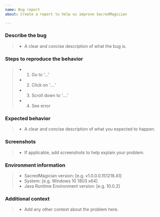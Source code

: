 ```yaml
---
name: Bug report
about: Create a report to help us improve SacredMagician

---
```


### Describe the bug
> - A clear and concise description of what the bug is. 

### Steps to reproduce the behavior
> - 1. Go to '...'
> - 2. Click on '....'
> - 3. Scroll down to '....'
> - 4. See error

### Expected behavior
> - A clear and concise description of what you expected to happen.

### Screenshots
> - If applicable, add screenshots to help explain your problem.

### Environment information
> - SacredMagician version: [e.g. v1.0.0.0.151218.A1]
> - System: [e.g. Windows 10 1803 x64]
> - Java Runtime Environment version: [e.g. 10.0.2]

### Additional context
> - Add any other context about the problem here.
